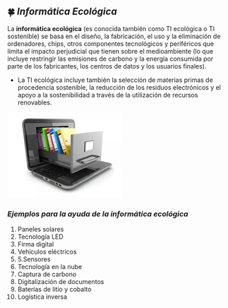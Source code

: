 ## 🍀 _**Informática Ecológica**_

La **informática ecológica** (es conocida también como TI ecológica o TI sostenible) se basa en el diseño, la fabricación, el uso y la eliminación de ordenadores, chips, otros componentes tecnológicos y periféricos que limita el impacto perjudicial que tienen sobre el medioambiente (lo que incluye restringir las emisiones de carbono y la energía consumida por parte de los fabricantes, los centros de datos y
los usuarios finales).
- La TI ecológica incluye también la selección de materias primas de procedencia sostenible, la reducción de los residuos electrónicos y el apoyo a la sostenibilidad a través de la utilización de recursos renovables.

![ecologica](img/digitalizacion.jpg)

### _**Ejemplos para la ayuda de la informática ecológica**_

1. Paneles solares
2. Tecnología LED
3. Firma digital
4. Vehículos eléctricos
5. 5.Sensores
6. Tecnología en la nube
7. Captura de carbono
8. Digitalización de documentos
9. Baterías de litio y cobalto
10. Logística inversa
